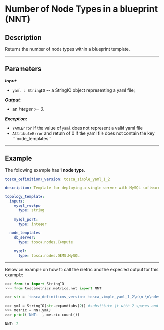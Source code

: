 # Number of Node Types in a blueprint (NNT)

## Description

Returns the number of node types within a blueprint template.

---

## Parameters

**_Input_:**

* ```yaml : StringIO``` -- a StringIO object representing a yaml file;

**_Output_:** 

* an _integer >= 0_.

**_Exception_:**

* ```YAMLError``` if the value of ```yaml``` does not represent a valid yaml file. 
* ```AttributeError``` and return of 0 if the yaml file does not contain the key ```node_templates``

---

## Example
The following example has **1 node type**.

``` yaml
tosca_definitions_version: tosca_simple_yaml_1_2

description: Template for deploying a single server with MySQL software on top.

topology_template:
  inputs:
    mysql_rootpw:
      type: string
      
    mysql_port:
      type: integer
    
  node_templates:
    db_server:
      type: tosca.nodes.Compute
      
    mysql:
      type: tosca.nodes.DBMS.MySQL
```

---

Below an example on how to call the metric and the expected output for this example:

```python
>>> from io import StringIO
>>> from toscametrics.metrics.nnt import NNT

>>> str = 'tosca_definitions_version: tosca_simple_yaml_1_2\n\n \n\ndescription: Template for deploying a single server with MySQL software on top.\n\n \n\ntopology_template:\n\n  inputs:\n\n    mysql_rootpw:\n\n      type: string\n\n    mysql_port:\n\n      type: integer\n\n    # rest omitted here for brevity\n\n \n\n  node_templates:\n\n    db_server:\n\n      type: tosca.nodes.Compute\n\n      # rest omitted here for brevity\n\n \n\n    mysql:\n\n      type: tosca.nodes.DBMS.MySQL'

>>> yml = StringIO(str.expandtabs(2)) #substitute \t with 2 spaces and create the StringIO object
>>> metric = NNT(yml)
>>> print('NNT: ', metric.count())

NNT: 2
```